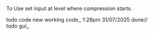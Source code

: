 To Use set input at level where compression starts. 


todo code new working code,, 1:28pm 31/07/2025 done//<br>
todo gui,,
